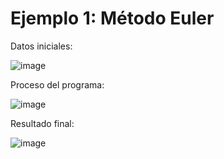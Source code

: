 # Ejemplo 1: Método Euler

Datos iniciales:

![image](https://github.com/22030130/Numerical-Methods-/assets/147437999/e4cfd359-35b3-4614-9190-b26afcf42a5a)

Proceso del programa:

![image](https://github.com/22030130/Numerical-Methods-/assets/147437999/d15d5bed-c24c-4536-8f1f-178bfd0e8f8c)

Resultado final:

![image](https://github.com/22030130/Numerical-Methods-/assets/147437999/565b8ea9-473a-4246-b528-4ee529ec432f)



